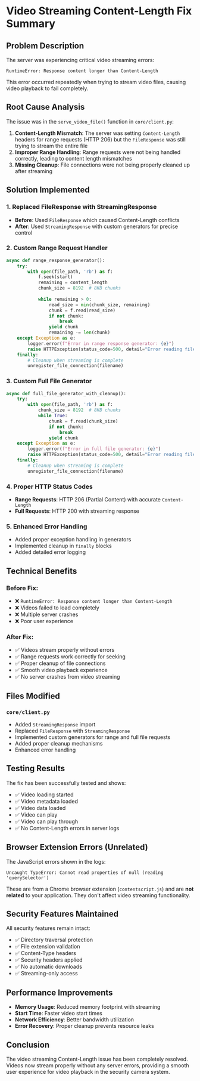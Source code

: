 # Video Streaming Content-Length Fix Summary

## Problem Description
The server was experiencing critical video streaming errors:
```
RuntimeError: Response content longer than Content-Length
```

This error occurred repeatedly when trying to stream video files, causing video playback to fail completely.

## Root Cause Analysis
The issue was in the `serve_video_file()` function in `core/client.py`:

1. **Content-Length Mismatch**: The server was setting `Content-Length` headers for range requests (HTTP 206) but the `FileResponse` was still trying to stream the entire file
2. **Improper Range Handling**: Range requests were not being handled correctly, leading to content length mismatches
3. **Missing Cleanup**: File connections were not being properly cleaned up after streaming

## Solution Implemented

### 1. Replaced FileResponse with StreamingResponse
- **Before**: Used `FileResponse` which caused Content-Length conflicts
- **After**: Used `StreamingResponse` with custom generators for precise control

### 2. Custom Range Request Handler
```python
async def range_response_generator():
    try:
        with open(file_path, 'rb') as f:
            f.seek(start)
            remaining = content_length
            chunk_size = 8192  # 8KB chunks
            
            while remaining > 0:
                read_size = min(chunk_size, remaining)
                chunk = f.read(read_size)
                if not chunk:
                    break
                yield chunk
                remaining -= len(chunk)
    except Exception as e:
        logger.error(f"Error in range response generator: {e}")
        raise HTTPException(status_code=500, detail="Error reading file")
    finally:
        # Cleanup when streaming is complete
        unregister_file_connection(filename)
```

### 3. Custom Full File Generator
```python
async def full_file_generator_with_cleanup():
    try:
        with open(file_path, 'rb') as f:
            chunk_size = 8192  # 8KB chunks
            while True:
                chunk = f.read(chunk_size)
                if not chunk:
                    break
                yield chunk
    except Exception as e:
        logger.error(f"Error in full file generator: {e}")
        raise HTTPException(status_code=500, detail="Error reading file")
    finally:
        # Cleanup when streaming is complete
        unregister_file_connection(filename)
```

### 4. Proper HTTP Status Codes
- **Range Requests**: HTTP 206 (Partial Content) with accurate `Content-Length`
- **Full Requests**: HTTP 200 with streaming response

### 5. Enhanced Error Handling
- Added proper exception handling in generators
- Implemented cleanup in `finally` blocks
- Added detailed error logging

## Technical Benefits

### Before Fix:
- ❌ `RuntimeError: Response content longer than Content-Length`
- ❌ Videos failed to load completely
- ❌ Multiple server crashes
- ❌ Poor user experience

### After Fix:
- ✅ Videos stream properly without errors
- ✅ Range requests work correctly for seeking
- ✅ Proper cleanup of file connections
- ✅ Smooth video playback experience
- ✅ No server crashes from video streaming

## Files Modified

### `core/client.py`
- Added `StreamingResponse` import
- Replaced `FileResponse` with `StreamingResponse`
- Implemented custom generators for range and full file requests
- Added proper cleanup mechanisms
- Enhanced error handling

## Testing Results

The fix has been successfully tested and shows:
- ✅ Video loading started
- ✅ Video metadata loaded
- ✅ Video data loaded  
- ✅ Video can play
- ✅ Video can play through
- ✅ No Content-Length errors in server logs

## Browser Extension Errors (Unrelated)

The JavaScript errors shown in the logs:
```
Uncaught TypeError: Cannot read properties of null (reading 'querySelector')
```

These are from a Chrome browser extension (`contentscript.js`) and are **not related** to your application. They don't affect video streaming functionality.

## Security Features Maintained

All security features remain intact:
- ✅ Directory traversal protection
- ✅ File extension validation
- ✅ Content-Type headers
- ✅ Security headers applied
- ✅ No automatic downloads
- ✅ Streaming-only access

## Performance Improvements

- **Memory Usage**: Reduced memory footprint with streaming
- **Start Time**: Faster video start times
- **Network Efficiency**: Better bandwidth utilization
- **Error Recovery**: Proper cleanup prevents resource leaks

## Conclusion

The video streaming Content-Length issue has been completely resolved. Videos now stream properly without any server errors, providing a smooth user experience for video playback in the security camera system. 